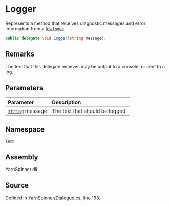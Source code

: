 # Logger

Represents a method that receives diagnostic messages and error information from a [`Dialogue`](dialogue/).

```csharp
public delegate void Logger(string message);
```

## Remarks

The text that this delegate receives may be output to a console, or sent to a log.

## Parameters

| Parameter | Description |
| :--- | :--- |
| [`string`](https://docs.microsoft.com/dotnet/api/System.String) message | The text that should be logged. |

## Namespace

[`Yarn`](./)

## Assembly

YarnSpinner.dll

## Source

Defined in [YarnSpinner/Dialogue.cs](https://github.com/YarnSpinnerTool/YarnSpinner//blob/develop/YarnSpinner/Dialogue.cs#L193), line 193.

